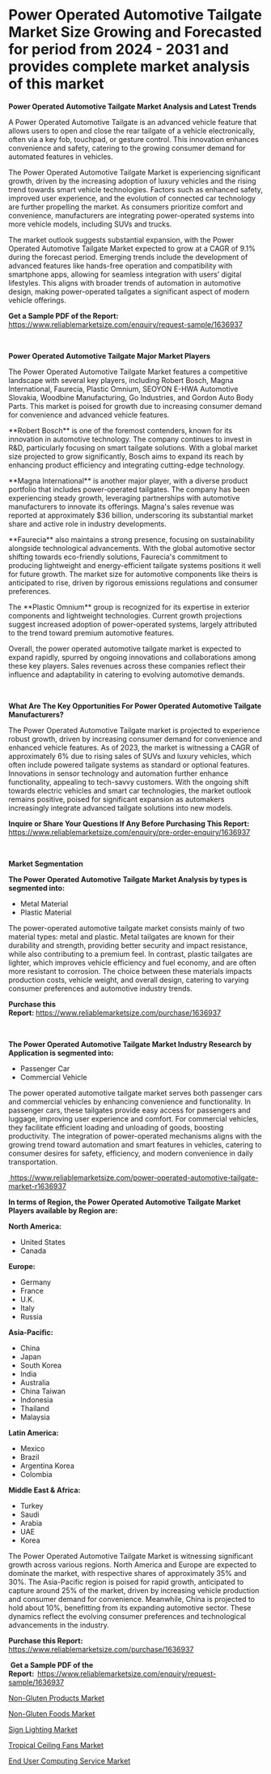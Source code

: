 <p><h1>Power Operated Automotive Tailgate Market Size Growing and Forecasted for period from 2024 - 2031 and provides complete market analysis of this market</h1></p><p><strong>Power Operated Automotive Tailgate Market Analysis and Latest Trends</strong></p>
<p><p>A Power Operated Automotive Tailgate is an advanced vehicle feature that allows users to open and close the rear tailgate of a vehicle electronically, often via a key fob, touchpad, or gesture control. This innovation enhances convenience and safety, catering to the growing consumer demand for automated features in vehicles. </p><p>The Power Operated Automotive Tailgate Market is experiencing significant growth, driven by the increasing adoption of luxury vehicles and the rising trend towards smart vehicle technologies. Factors such as enhanced safety, improved user experience, and the evolution of connected car technology are further propelling the market. As consumers prioritize comfort and convenience, manufacturers are integrating power-operated systems into more vehicle models, including SUVs and trucks.</p><p>The market outlook suggests substantial expansion, with the Power Operated Automotive Tailgate Market expected to grow at a CAGR of 9.1% during the forecast period. Emerging trends include the development of advanced features like hands-free operation and compatibility with smartphone apps, allowing for seamless integration with users’ digital lifestyles. This aligns with broader trends of automation in automotive design, making power-operated tailgates a significant aspect of modern vehicle offerings.</p></p>
<p><strong>Get a Sample PDF of the Report:&nbsp;</strong> <a href="https://www.reliablemarketsize.com/enquiry/request-sample/1636937">https://www.reliablemarketsize.com/enquiry/request-sample/1636937</a></p>
<p>&nbsp;</p>
<p><strong>Power Operated Automotive Tailgate Major Market Players</strong></p>
<p><p>The Power Operated Automotive Tailgate Market features a competitive landscape with several key players, including Robert Bosch, Magna International, Faurecia, Plastic Omnium, SEOYON E-HWA Automotive Slovakia, Woodbine Manufacturing, Go Industries, and Gordon Auto Body Parts. This market is poised for growth due to increasing consumer demand for convenience and advanced vehicle features.</p><p>**Robert Bosch** is one of the foremost contenders, known for its innovation in automotive technology. The company continues to invest in R&D, particularly focusing on smart tailgate solutions. With a global market size projected to grow significantly, Bosch aims to expand its reach by enhancing product efficiency and integrating cutting-edge technology.</p><p>**Magna International** is another major player, with a diverse product portfolio that includes power-operated tailgates. The company has been experiencing steady growth, leveraging partnerships with automotive manufacturers to innovate its offerings. Magna's sales revenue was reported at approximately $36 billion, underscoring its substantial market share and active role in industry developments.</p><p>**Faurecia** also maintains a strong presence, focusing on sustainability alongside technological advancements. With the global automotive sector shifting towards eco-friendly solutions, Faurecia's commitment to producing lightweight and energy-efficient tailgate systems positions it well for future growth. The market size for automotive components like theirs is anticipated to rise, driven by rigorous emissions regulations and consumer preferences.</p><p>The **Plastic Omnium** group is recognized for its expertise in exterior components and lightweight technologies. Current growth projections suggest increased adoption of power-operated systems, largely attributed to the trend toward premium automotive features.</p><p>Overall, the power operated automotive tailgate market is expected to expand rapidly, spurred by ongoing innovations and collaborations among these key players. Sales revenues across these companies reflect their influence and adaptability in catering to evolving automotive demands.</p></p>
<p>&nbsp;</p>
<p><strong>What Are The Key Opportunities For Power Operated Automotive Tailgate Manufacturers?</strong></p>
<p><p>The Power Operated Automotive Tailgate market is projected to experience robust growth, driven by increasing consumer demand for convenience and enhanced vehicle features. As of 2023, the market is witnessing a CAGR of approximately 6% due to rising sales of SUVs and luxury vehicles, which often include powered tailgate systems as standard or optional features. Innovations in sensor technology and automation further enhance functionality, appealing to tech-savvy customers. With the ongoing shift towards electric vehicles and smart car technologies, the market outlook remains positive, poised for significant expansion as automakers increasingly integrate advanced tailgate solutions into new models.</p></p>
<p><strong>Inquire or Share Your Questions If Any Before Purchasing This Report:</strong> <a href="https://www.reliablemarketsize.com/enquiry/pre-order-enquiry/1636937">https://www.reliablemarketsize.com/enquiry/pre-order-enquiry/1636937</a></p>
<p>&nbsp;</p>
<p><strong>Market Segmentation</strong></p>
<p><strong>The Power Operated Automotive Tailgate Market Analysis by types is segmented into:</strong></p>
<p><ul><li>Metal Material</li><li>Plastic Material</li></ul></p>
<p><p>The power-operated automotive tailgate market consists mainly of two material types: metal and plastic. Metal tailgates are known for their durability and strength, providing better security and impact resistance, while also contributing to a premium feel. In contrast, plastic tailgates are lighter, which improves vehicle efficiency and fuel economy, and are often more resistant to corrosion. The choice between these materials impacts production costs, vehicle weight, and overall design, catering to varying consumer preferences and automotive industry trends.</p></p>
<p><strong>Purchase this Report:&nbsp;</strong><a href="https://www.reliablemarketsize.com/purchase/1636937">https://www.reliablemarketsize.com/purchase/1636937</a></p>
<p>&nbsp;</p>
<p><strong>The Power Operated Automotive Tailgate Market Industry Research by Application is segmented into:</strong></p>
<p><ul><li>Passenger Car</li><li>Commercial Vehicle</li></ul></p>
<p><p>The power operated automotive tailgate market serves both passenger cars and commercial vehicles by enhancing convenience and functionality. In passenger cars, these tailgates provide easy access for passengers and luggage, improving user experience and comfort. For commercial vehicles, they facilitate efficient loading and unloading of goods, boosting productivity. The integration of power-operated mechanisms aligns with the growing trend toward automation and smart features in vehicles, catering to consumer desires for safety, efficiency, and modern convenience in daily transportation.</p></p>
<p><a href="https://www.reliablemarketsize.com/power-operated-automotive-tailgate-market-r1636937">&nbsp;https://www.reliablemarketsize.com/power-operated-automotive-tailgate-market-r1636937</a></p>
<p><strong>In terms of Region, the Power Operated Automotive Tailgate Market Players available by Region are:</strong></p>
<p>
    <p> <strong> North America: </strong>
        <ul>
            <li>United States</li>
            <li>Canada</li>
        </ul>
        </p> 
    <p> <strong> Europe: </strong>
        <ul>
            <li>Germany</li>
            <li>France</li>
            <li>U.K.</li>
            <li>Italy</li>
            <li>Russia</li>
        </ul>
        </p> 
    <p> <strong> Asia-Pacific: </strong>
        <ul>
            <li>China</li>
            <li>Japan</li>
            <li>South Korea</li>
            <li>India</li>
            <li>Australia</li>
            <li>China Taiwan</li>
            <li>Indonesia</li>
            <li>Thailand</li>
            <li>Malaysia</li>
        </ul>
        </p> 
    <p> <strong> Latin America: </strong>
        <ul>
            <li>Mexico</li>
            <li>Brazil</li>
            <li>Argentina Korea</li>
            <li>Colombia</li>
        </ul>
        </p> 
    <p> <strong> Middle East & Africa: </strong>
        <ul>
            <li>Turkey</li>
            <li>Saudi</li>
            <li>Arabia</li>
            <li>UAE</li>
            <li>Korea</li>
        </ul>
    </p>
    </p>
<p><p>The Power Operated Automotive Tailgate Market is witnessing significant growth across various regions. North America and Europe are expected to dominate the market, with respective shares of approximately 35% and 30%. The Asia-Pacific region is poised for rapid growth, anticipated to capture around 25% of the market, driven by increasing vehicle production and consumer demand for convenience. Meanwhile, China is projected to hold about 10%, benefitting from its expanding automotive sector. These dynamics reflect the evolving consumer preferences and technological advancements in the industry.</p></p>
<p><strong>Purchase this Report: </strong><a href="https://www.reliablemarketsize.com/purchase/1636937">https://www.reliablemarketsize.com/purchase/1636937</a></p>
<p>&nbsp;<strong>Get a Sample PDF of the Report:&nbsp;&nbsp;</strong><a href="https://www.reliablemarketsize.com/enquiry/request-sample/1636937">https://www.reliablemarketsize.com/enquiry/request-sample/1636937</a></p>
<p><strong></strong></p>
<p><p><a href="https://medium.com/@catleyakaye04_81201/future-ready-strategic-insights-into-the-global-non-gluten-products-market-2024-2031-7d1d0851c6ae">Non-Gluten Products Market</a></p><p><a href="https://medium.com/@catleyakaye04_81201/comprehensive-analysis-of-the-global-non-gluten-foods-market-growth-trends-market-forecasts-6b6f2b400c88">Non-Gluten Foods Market</a></p><p><a href="https://issuu.com/reportprime-2/docs/sign-lighting-market-size-2030.pptx_fd8e46f9faccd5">Sign Lighting Market</a></p><p><a href="https://issuu.com/reportprime-2/docs/tropical-ceiling-fans-market-size-2_35132c9bffd554">Tropical Ceiling Fans Market</a></p><p><a href="https://www.linkedin.com/pulse/end-user-computing-service-market-research-report-exploring-8jvde?trackingId=YP4UOg8cRJGmRK56rA1OCg%3D%3D">End User Computing Service Market</a></p></p>